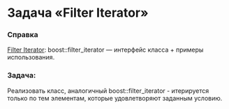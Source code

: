 # Задача «Filter Iterator»

### Справка

<a href="http://www.boost.org/doc/libs/1_55_0/libs/iterator/doc/filter_iterator.html">Filter
Iterator</a>: boost::filter_iterator — интерфейс класса + примеры
использования.

### Задача:

Реализовать класс, аналогичный boost::filter_iterator - итерируется
только по тем элементам, которые удовлетворяют заданным условию.
